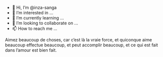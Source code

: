 - 👋 Hi, I’m @inza-sanga
- 👀 I’m interested in ...
- 🌱 I’m currently learning ...
- 💞️ I’m looking to collaborate on ...
- 📫 How to reach me ...

Aimez beaucoup de choses, 
car c’est là la vraie force, 
et quiconque aime beaucoup effectue beaucoup,
et peut accomplir beaucoup,
et ce qui est fait dans l’amour est bien fait.
